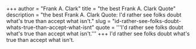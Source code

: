 +++
author = "Frank A. Clark"
title = "the best Frank A. Clark Quote"
description = "the best Frank A. Clark Quote: I'd rather see folks doubt what's true than accept what isn't."
slug = "id-rather-see-folks-doubt-whats-true-than-accept-what-isnt"
quote = '''I'd rather see folks doubt what's true than accept what isn't.'''
+++
I'd rather see folks doubt what's true than accept what isn't.
